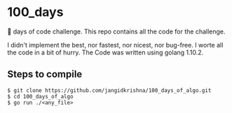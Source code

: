 # 100_days
:100: days of code challenge.
This repo contains all the code for the challenge.

I didn't implement the best, nor fastest, nor nicest, nor bug-free. I worte all the code in a bit of hurry.
The Code was written using golang 1.10.2.

## Steps to compile
```
$ git clone https://github.com/jangidkrishna/100_days_of_algo.git
$ cd 100_days_of_algo
$ go run ./<any_file>
```
